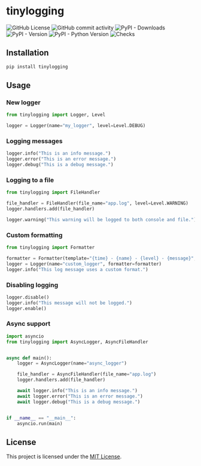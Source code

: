 # tinylogging

![GitHub License](https://img.shields.io/github/license/0xM4LL0C/tinylogging)
![GitHub commit activity](https://img.shields.io/github/commit-activity/m/0xM4LL0C/tinylogging)
![PyPI - Downloads](https://img.shields.io/pypi/dm/tinylogging)
![PyPI - Version](https://img.shields.io/pypi/v/tinylogging)
![PyPI - Python Version](https://img.shields.io/pypi/pyversions/tinylogging)
![Checks](https://github.com/0xM4LL0C/tinylogging/actions/workflows/check.yml/badge.svg)

## Installation

```bash
pip install tinylogging
```

## Usage

### New logger

```python
from tinylogging import Logger, Level

logger = Logger(name="my_logger", level=Level.DEBUG)
```

### Logging messages

```python
logger.info("This is an info message.")
logger.error("This is an error message.")
logger.debug("This is a debug message.")
```

### Logging to a file

```python
from tinylogging import FileHandler

file_handler = FileHandler(file_name="app.log", level=Level.WARNING)
logger.handlers.add(file_handler)

logger.warning("This warning will be logged to both console and file.")
```

### Custom formatting

```python
from tinylogging import Formatter

formatter = Formatter(template="{time} - {name} - {level} - {message}", colorize=False)
logger = Logger(name="custom_logger", formatter=formatter)
logger.info("This log message uses a custom format.")
```

### Disabling logging

```python
logger.disable()
logger.info("This message will not be logged.")
logger.enable()
```

### Async support

```python
import asyncio
from tinylogging import AsyncLogger, AsyncFileHandler


async def main():
    logger = AsyncLogger(name="async_logger")

    file_handler = AsyncFileHandler(file_name="app.log")
    logger.handlers.add(file_handler)

    await logger.info("This is an info message.")
    await logger.error("This is an error message.")
    await logger.debug("This is a debug message.")


if __name__ == "__main__":
    asyncio.run(main)
```

## License

This project is licensed under the [MIT License](https://github.com/0xM4LL0C/tinylogging/blob/main/LICENSE).
